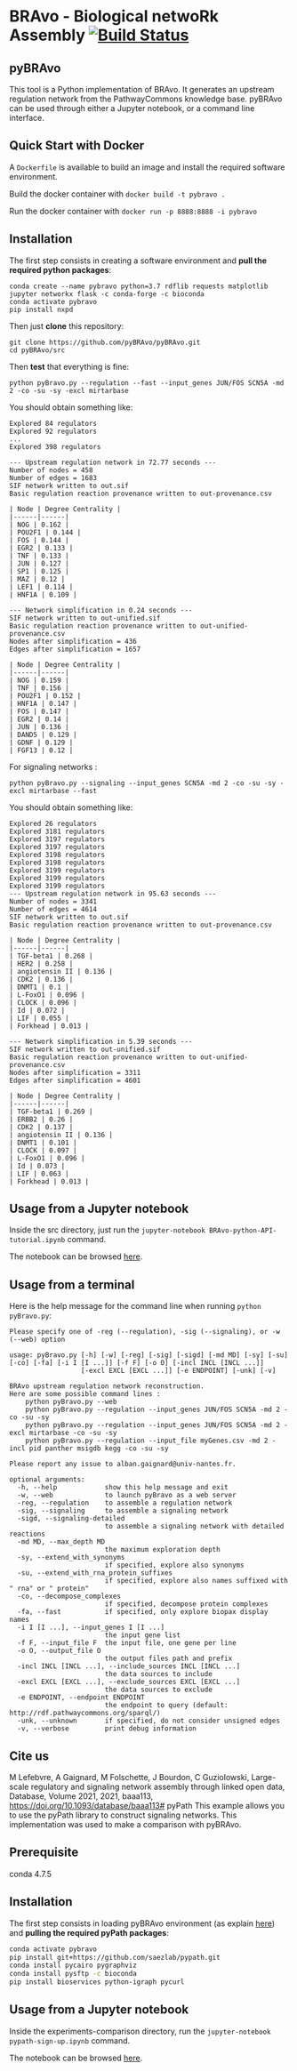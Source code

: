 # BRAvo - Biological netwoRk Assembly [![Build Status](https://travis-ci.org/albangaignard/pyBravo.svg?branch=master)](https://travis-ci.org/albangaignard/pyBravo)
## pyBRAvo
This tool is a Python implementation of BRAvo. It generates an upstream regulation network from the PathwayCommons knowledge base.
pyBRAvo can be used through either a Jupyter notebook, or a command line interface.

## Quick Start with Docker
A `Dockerfile` is available to build an image and install the required software environment.

Build the docker container with
```docker build -t pybravo .```

Run the docker container with
```docker run -p 8888:8888 -i pybravo```

## Installation  
The first step consists in creating a software environment and **pull the required python packages**:
```
conda create --name pybravo python=3.7 rdflib requests matplotlib jupyter networkx flask -c conda-forge -c bioconda
conda activate pybravo
pip install nxpd
```
Then just **clone** this repository:
```
git clone https://github.com/pyBRAvo/pyBRAvo.git
cd pyBRAvo/src
```
Then **test** that everything is fine:
```
python pyBravo.py --regulation --fast --input_genes JUN/FOS SCN5A -md 2 -co -su -sy -excl mirtarbase
```
You should obtain something like:
```
Explored 84 regulators
Explored 92 regulators
...
Explored 398 regulators

--- Upstream regulation network in 72.77 seconds ---
Number of nodes = 458
Number of edges = 1683
SIF network written to out.sif
Basic regulation reaction provenance written to out-provenance.csv

| Node | Degree Centrality |
|------|------|
| NOG | 0.162 |
| POU2F1 | 0.144 |
| FOS | 0.144 |
| EGR2 | 0.133 |
| TNF | 0.133 |
| JUN | 0.127 |
| SP1 | 0.125 |
| MAZ | 0.12 |
| LEF1 | 0.114 |
| HNF1A | 0.109 |

--- Network simplification in 0.24 seconds ---
SIF network written to out-unified.sif
Basic regulation reaction provenance written to out-unified-provenance.csv
Nodes after simplification = 436
Edges after simplification = 1657

| Node | Degree Centrality |
|------|------|
| NOG | 0.159 |
| TNF | 0.156 |
| POU2F1 | 0.152 |
| HNF1A | 0.147 |
| FOS | 0.147 |
| EGR2 | 0.14 |
| JUN | 0.136 |
| DAND5 | 0.129 |
| GDNF | 0.129 |
| FGF13 | 0.12 |

```

For signaling networks :
```
python pyBravo.py --signaling --input_genes SCN5A -md 2 -co -su -sy -excl mirtarbase --fast
```
You should obtain something like:
```
Explored 26 regulators
Explored 3181 regulators
Explored 3197 regulators
Explored 3197 regulators
Explored 3198 regulators
Explored 3198 regulators
Explored 3199 regulators
Explored 3199 regulators
Explored 3199 regulators
--- Upstream regulation network in 95.63 seconds ---
Number of nodes = 3341
Number of edges = 4614
SIF network written to out.sif
Basic regulation reaction provenance written to out-provenance.csv

| Node | Degree Centrality |
|------|------|
| TGF-beta1 | 0.268 |
| HER2 | 0.258 |
| angiotensin II | 0.136 |
| CDK2 | 0.136 |
| DNMT1 | 0.1 |
| L-FoxO1 | 0.096 |
| CLOCK | 0.096 |
| Id | 0.072 |
| LIF | 0.055 |
| Forkhead | 0.013 |

--- Network simplification in 5.39 seconds ---
SIF network written to out-unified.sif
Basic regulation reaction provenance written to out-unified-provenance.csv
Nodes after simplification = 3311
Edges after simplification = 4601

| Node | Degree Centrality |
|------|------|
| TGF-beta1 | 0.269 |
| ERBB2 | 0.26 |
| CDK2 | 0.137 |
| angiotensin II | 0.136 |
| DNMT1 | 0.101 |
| CLOCK | 0.097 |
| L-FoxO1 | 0.096 |
| Id | 0.073 |
| LIF | 0.063 |
| Forkhead | 0.013 |
```
## Usage from a Jupyter notebook
Inside the src directory, just run the `jupyter-notebook BRAvo-python-API-tutorial.ipynb` command.

The notebook can be browsed [here](https://github.com/albangaignard/pyBravo/blob/master/src/BRAvo-python-API-tutorial.ipynb).

## Usage from a terminal
Here is the help message for the command line when running `python pyBravo.py`:
```
Please specify one of -reg (--regulation), -sig (--signaling), or -w (--web) option

usage: pyBravo.py [-h] [-w] [-reg] [-sig] [-sigd] [-md MD] [-sy] [-su] [-co] [-fa] [-i I [I ...]] [-f F] [-o O] [-incl INCL [INCL ...]]
                  [-excl EXCL [EXCL ...]] [-e ENDPOINT] [-unk] [-v]

BRAvo upstream regulation network reconstruction.
Here are some possible command lines :
    python pyBravo.py --web
    python pyBravo.py --regulation --input_genes JUN/FOS SCN5A -md 2 -co -su -sy
    python pyBravo.py --regulation --input_genes JUN/FOS SCN5A -md 2 -excl mirtarbase -co -su -sy
    python pyBravo.py --regulation --input_file myGenes.csv -md 2 -incl pid panther msigdb kegg -co -su -sy

Please report any issue to alban.gaignard@univ-nantes.fr.

optional arguments:
  -h, --help            show this help message and exit
  -w, --web             to launch pyBravo as a web server
  -reg, --regulation    to assemble a regulation network
  -sig, --signaling     to assemble a signaling network
  -sigd, --signaling-detailed
                        to assemble a signaling network with detailed reactions
  -md MD, --max_depth MD
                        the maximum exploration depth
  -sy, --extend_with_synonyms
                        if specified, explore also synonyms
  -su, --extend_with_rna_protein_suffixes
                        if specified, explore also names suffixed with " rna" or " protein"
  -co, --decompose_complexes
                        if specified, decompose protein complexes
  -fa, --fast           if specified, only explore biopax display names
  -i I [I ...], --input_genes I [I ...]
                        the input gene list
  -f F, --input_file F  the input file, one gene per line
  -o O, --output_file O
                        the output files path and prefix
  -incl INCL [INCL ...], --include_sources INCL [INCL ...]
                        the data sources to include
  -excl EXCL [EXCL ...], --exclude_sources EXCL [EXCL ...]
                        the data sources to exclude
  -e ENDPOINT, --endpoint ENDPOINT
                        the endpoint to query (default: http://rdf.pathwaycommons.org/sparql/)
  -unk, --unknown       if specified, do not consider unsigned edges
  -v, --verbose         print debug information
```

## Cite us
M Lefebvre, A Gaignard, M Folschette, J Bourdon, C Guziolowski, Large-scale regulatory and signaling network assembly through linked open data, Database, Volume 2021, 2021, baaa113, https://doi.org/10.1093/database/baaa113# pyPath 
This example allows you to use the pyPath library to construct signaling networks.
This implementation was used to make a comparison with pyBRAvo.

## Prerequisite
conda 4.7.5

## Installation  
The first step consists in loading pyBRAvo environment (as explain [here](https://github.com/albangaignard/pyBravo)) and **pulling the required pyPath packages**:
```bash
conda activate pybravo
pip install git+https://github.com/saezlab/pypath.git
conda install pycairo pygraphviz
conda install pysftp -c bioconda
pip install bioservices python-igraph pycurl
```

## Usage from a Jupyter notebook
Inside the experiments-comparison directory, run the `jupyter-notebook pypath-sign-up.ipynb` command. 

The notebook can be browsed [here](https://github.com/albangaignard/pyBravo/blob/master/pypath-evaluation/pypath-sign-up.ipynb). 

